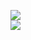 [![](https://img.shields.io/badge/Made%20With-Github%20Spray-lightgrey.svg?style=for-the-badge&logo=github)](https://github.com/Annihil/github-spray#10683)  
[![](https://i.imgur.com/2DrTn0Z.gif)](https://github.com/Annihil/github-spray)